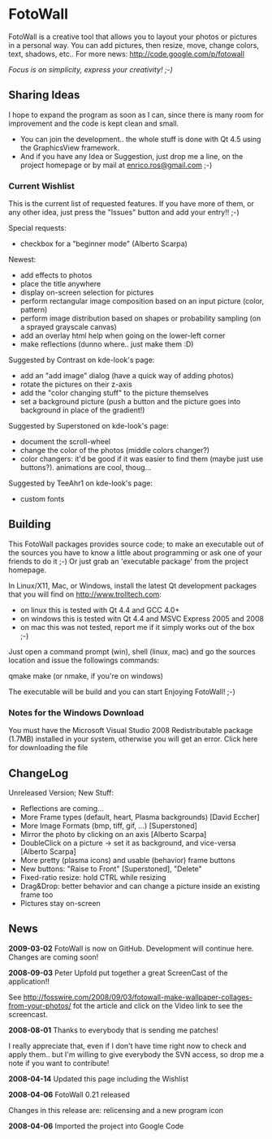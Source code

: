 FotoWall
========

FotoWall is a creative tool that allows you to layout your photos or pictures in a personal way. You can add pictures, then resize, move, change colors, text, shadows, etc..
For more news: http://code.google.com/p/fotowall

*Focus is on simplicity, express your creativity! ;-)*


Sharing Ideas
-------------

I hope to expand the program as soon as I can, since there is many room for improvement and the code is kept clean and small.

- You can join the development.. the whole stuff is done with Qt 4.5 using the
  GraphicsView framework.
- And if you have any Idea or Suggestion, just drop me a line, on the project
  homepage or by mail at  enrico.ros@gmail.com ;-)

### Current Wishlist

This is the current list of requested features. If you have more of them, or any other idea, just press the "Issues" button and add your entry!! ;-)

Special requests:

* checkbox for a "beginner mode" (Alberto Scarpa)

Newest:

* add effects to photos
* place the title anywhere
* display on-screen selection for pictures
* perform rectangular image composition based on an input picture (color, pattern)
* perform image distribution based on shapes or probability sampling (on a sprayed grayscale canvas)
* add an overlay html help when going on the lower-left corner
* make reflections (dunno where.. just make them :D)

Suggested by Contrast on kde-look's page:

* add an "add image" dialog (have a quick way of adding photos)
* rotate the pictures on their z-axis
* add the "color changing stuff" to the picture themselves
* set a background picture (push a button and the picture goes into background in place of the gradient!)

Suggested by Superstoned on kde-look's page:

* document the scroll-wheel
* change the color of the photos (middle colors changer?)
* color changers: it'd be good if it was easier to find them (maybe just use buttons?). animations are cool, thoug...

Suggested by TeeAhr1 on kde-look's page:

* custom fonts


Building
--------

This FotoWall packages provides source code; to make an executable out of the
sources you have to know a little about programming or ask one of your friends
to do it ;-) Or just grab an 'executable package' from the project homepage.

In Linux/X11, Mac, or Windows, install the latest Qt development packages that
you will find on http://www.trolltech.com:

- on linux this is tested with Qt 4.4 and GCC 4.0+
- on windows this is tested witn Qt 4.4 and MSVC Express 2005 and 2008
- on mac this was not tested, report me if it simply works out of the box ;-)

Just open a command prompt (win), shell (linux, mac) and go the sources
location and issue the followings commands:

   qmake
   make   (or nmake, if you're on windows)

The executable will be build and you can start Enjoying FotoWall! ;-)


### Notes for the Windows Download

You must have the Microsoft Visual Studio 2008 Redistributable package (1.7MB) installed in your system, otherwise you will get an error. Click here for downloading the file


ChangeLog
---------

Unreleased Version; New Stuff:

* Reflections are coming...
* More Frame types (default, heart, Plasma backgrounds) [David Eccher]
* More Image Formats (bmp, tiff, gif, ...) [Superstoned]
* Mirror the photo by clicking on an axis [Alberto Scarpa]
* DoubleClick on a picture -> set it as background, and vice-versa [Alberto Scarpa]
* More pretty (plasma icons) and usable (behavior) frame buttons
* New buttons: "Raise to Front" [Superstoned], "Delete"
* Fixed-ratio resize: hold CTRL while resizing
* Drag&Drop: better behavior and can change a picture inside an existing frame too
* Pictures stay on-screen


News
----

**2009-03-02** FotoWall is now on GitHub. Development will continue here. Changes are coming soon!

**2008-09-03** Peter Upfold put together a great ScreenCast of the application!!

See http://fosswire.com/2008/09/03/fotowall-make-wallpaper-collages-from-your-photos/ fot the article and click on the Video link to see the screencast.

**2008-08-01** Thanks to everybody that is sending me patches!

I really appreciate that, even if I don't have time right now to check and apply them.. but I'm willing to give everybody the SVN access, so drop me a note if you want to contribute!

**2008-04-14** Updated this page including the Wishlist

**2008-04-06** FotoWall 0.21 released

Changes in this release are: relicensing and a new program icon

**2008-04-06** Imported the project into Google Code

